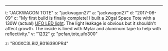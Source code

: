 ---
t: "JACKWAGON TOTE"
s: "jackwagon27"
a: "jackwagon27"
d: "2017-06-09"
c: "My first build is finally complete! I built a 20gal Space Tote with a 130W (actual) <a href='https://amzn.to/36NO5zr'>UFO LED light</a>. The light leakage is obvious but it shouldn't affect growth. The inside is lined with Mylar and aluminum tape to help with reflectivity."
v: "1232"
g: "pcfan,tote,ufo300"

z: "B00XC3LBI2,B016390PR4"
